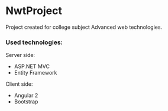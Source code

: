 
# NwtProject

Project created for college subject Advanced web technologies.

### Used technologies:
Server side:
* ASP.NET MVC
* Entity Framework

Client side:
* Angular 2
* Bootstrap
